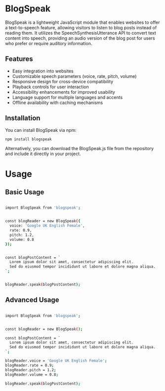 # BlogSpeak

BlogSpeak is a lightweight JavaScript module that enables websites to offer a text-to-speech feature, allowing visitors to listen to blog posts instead of reading them. It utilizes the SpeechSynthesisUtterance API to convert text content into speech, providing an audio version of the blog post for users who prefer or require auditory information.

## Features

- Easy integration into websites
- Customizable speech parameters (voice, rate, pitch, volume)
- Responsive design for cross-device compatibility
- Playback controls for user interaction
- Accessibility enhancements for improved usability
- Language support for multiple languages and accents
- Offline availability with caching mechanisms

## Installation

You can install BlogSpeak via npm:

```bash
npm install blogspeak
```

 Alternatively, you can download the BlogSpeak.js file from the repository and include it directly in your project.

# Usage
## Basic Usage

```bash

import BlogSpeak from 'blogspeak';


const blogReader = new BlogSpeak({
  voice: 'Google UK English Female',
  rate: 0.9,
  pitch: 1.2,
  volume: 0.8
});


const blogPostContent = `
  Lorem ipsum dolor sit amet, consectetur adipiscing elit. 
  Sed do eiusmod tempor incididunt ut labore et dolore magna aliqua.
`;


blogReader.speak(blogPostContent);
```


## Advanced Usage

```bash

import BlogSpeak from 'blogspeak';


const blogReader = new BlogSpeak();

const blogPostContent = `
  Lorem ipsum dolor sit amet, consectetur adipiscing elit. 
  Sed do eiusmod tempor incididunt ut labore et dolore magna aliqua.
`;

blogReader.voice = 'Google UK English Female';
blogReader.rate = 0.9;
blogReader.pitch = 1.2;
blogReader.volume = 0.8;

blogReader.speak(blogPostContent);
```